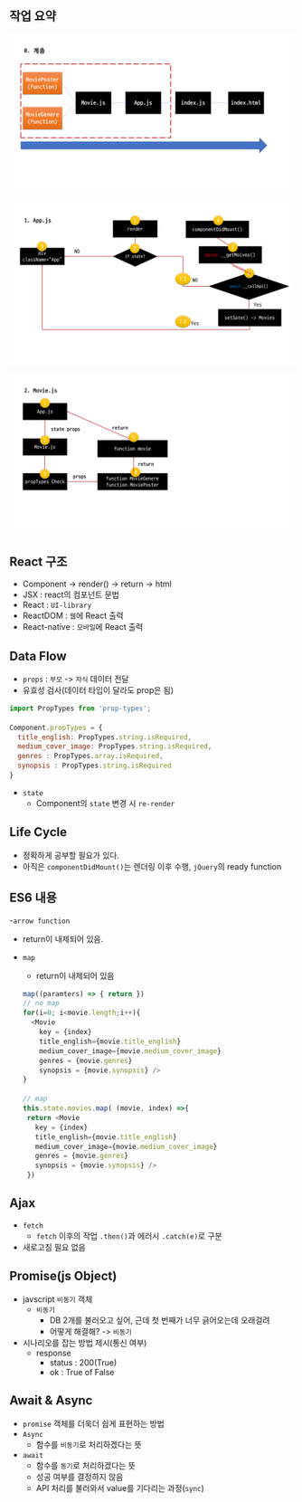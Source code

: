## 작업 요약

![](slide1.PNG)

![](slide2.PNG)

![](slide3.PNG)




## React 구조
- Component -> render() -> return -> html
- JSX : react의 컴포넌트 문법
- React : `UI-library`
- ReactDOM : `웹`에 React 출력
- React-native : `모바일`에 React 출력

## Data Flow
-  `props` : `부모` -> `자식` 데이터 전달
  - 유효성 검사(데이터 타입이 달라도 prop은 됨)
  ```javascript
  import PropTypes from 'prop-types';

  Component.propTypes = {
    title_english: PropTypes.string.isRequired,
    medium_cover_image: PropTypes.string.isRequired,
    genres : PropTypes.array.isRequired,
    synopsis : PropTypes.string.isRequired
  }
  ```
- `state`
  - Component의 `state` 변경 시  `re-render`

## Life Cycle
- 정확하게 공부할 필요가 있다.
- 아직은 `componentDidMount()`는 렌더링 이후 수행, `jQuery`의 ready function

## ES6 내용
-`arrow function`
  - return이 내제되어 있음.
- `map`
  - return이 내제되어 있음

 
  ```javascript
  map((paramters) => { return })
  // no map
  for(i=0; i<movie.length;i++){
    <Movie
      key = {index}
      title_english={movie.title_english}
      medium_cover_image={movie.medium_cover_image}
      genres = {movie.genres}
      synopsis = {movie.synopsis} />
  }

  // map
  this.state.movies.map( (movie, index) =>{
   return <Movie
     key = {index}
     title_english={movie.title_english}
     medium_cover_image={movie.medium_cover_image}
     genres = {movie.genres}
     synopsis = {movie.synopsis} />
   })
   ```


## Ajax
- `fetch`
  - `fetch` 이후의 작업 `.then()`과 에러시 `.catch(e)`로 구분
- 새로고침 필요 없음

## Promise(js Object)
- javscript `비동기` 객체
  - `비동기`
    - DB 2개를 불러오고 싶어, 근데 첫 번째가 너무 긁어오는데 오래걸려
    - 어떻게 해결해? -> `비동기`
- 시나리오를 잡는 방법 제시(통신 여부)
  - response
    - status : 200(True)
    - ok : True of False

## Await & Async
- `promise` 객체를 더욱더 쉽게 표현하는 방법
- `Async`
  - 함수를 `비동기`로 처리하겠다는 뜻
- `await`
  - 함수를 `동기`로 처리하겠다는 뜻
  - 성공 여부를 결정하지 않음
  - API 처리를 불러와서 value를 기다리는 과정(`sync`)
